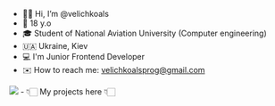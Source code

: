 - 👋🏼 Hi, I’m @velichkoals
- 📌 18 y.o
- 🎓 Student of National Aviation University (Computer engineering)
- 🇺🇦  Ukraine, Kiev
- 💻 I'm Junior Frontend Developer 
- ✉️ How to reach me: velichkoalsprog@gmail.com
<img src="https://img.icons8.com/cotton/48/000000/folder-invoices--v1.png"/>
- 👇🏻  My projects here  👇🏻
<!---
velichkoals/velichkoals is a ✨ special ✨ repository because its `README.md` (this file) appears on your GitHub profile.
You can click the Preview link to take a look at your changes.
--->

